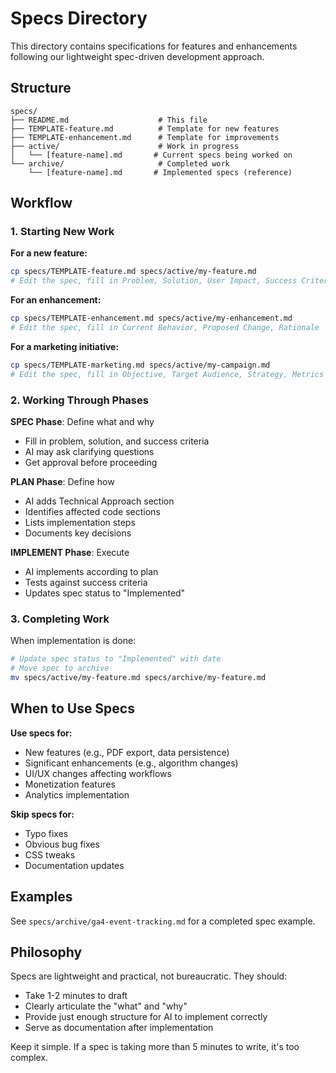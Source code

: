 # Specs Directory

This directory contains specifications for features and enhancements following our lightweight spec-driven development approach.

## Structure

```
specs/
├── README.md                    # This file
├── TEMPLATE-feature.md          # Template for new features
├── TEMPLATE-enhancement.md      # Template for improvements
├── active/                      # Work in progress
│   └── [feature-name].md       # Current specs being worked on
└── archive/                     # Completed work
    └── [feature-name].md       # Implemented specs (reference)
```

## Workflow

### 1. Starting New Work

**For a new feature:**
```bash
cp specs/TEMPLATE-feature.md specs/active/my-feature.md
# Edit the spec, fill in Problem, Solution, User Impact, Success Criteria
```

**For an enhancement:**
```bash
cp specs/TEMPLATE-enhancement.md specs/active/my-enhancement.md
# Edit the spec, fill in Current Behavior, Proposed Change, Rationale
```

**For a marketing initiative:**
```bash
cp specs/TEMPLATE-marketing.md specs/active/my-campaign.md
# Edit the spec, fill in Objective, Target Audience, Strategy, Metrics
```

### 2. Working Through Phases

**SPEC Phase**: Define what and why
- Fill in problem, solution, and success criteria
- AI may ask clarifying questions
- Get approval before proceeding

**PLAN Phase**: Define how
- AI adds Technical Approach section
- Identifies affected code sections
- Lists implementation steps
- Documents key decisions

**IMPLEMENT Phase**: Execute
- AI implements according to plan
- Tests against success criteria
- Updates spec status to "Implemented"

### 3. Completing Work

When implementation is done:
```bash
# Update spec status to "Implemented" with date
# Move spec to archive
mv specs/active/my-feature.md specs/archive/my-feature.md
```

## When to Use Specs

**Use specs for:**
- New features (e.g., PDF export, data persistence)
- Significant enhancements (e.g., algorithm changes)
- UI/UX changes affecting workflows
- Monetization features
- Analytics implementation

**Skip specs for:**
- Typo fixes
- Obvious bug fixes
- CSS tweaks
- Documentation updates

## Examples

See `specs/archive/ga4-event-tracking.md` for a completed spec example.

## Philosophy

Specs are lightweight and practical, not bureaucratic. They should:
- Take 1-2 minutes to draft
- Clearly articulate the "what" and "why"
- Provide just enough structure for AI to implement correctly
- Serve as documentation after implementation

Keep it simple. If a spec is taking more than 5 minutes to write, it's too complex.
